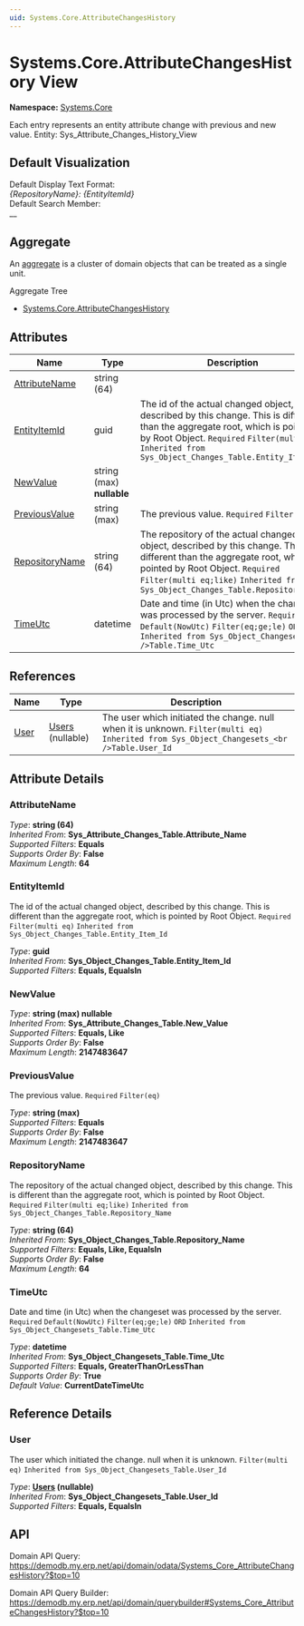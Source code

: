 ```yaml
---
uid: Systems.Core.AttributeChangesHistory
---
```

# Systems.Core.AttributeChangesHistory View

**Namespace:** [Systems.Core](Systems.Core.md)  

Each entry represents an entity attribute change with previous and new value. Entity: Sys_Attribute_Changes_History_View

## Default Visualization
Default Display Text Format:  
_{RepositoryName}: {EntityItemId}_  
Default Search Member:  
__  

## Aggregate
An [aggregate](https://docs.erp.net/tech/advanced/concepts/aggregates.html) is a cluster of domain objects that can be treated as a single unit.  

Aggregate Tree  
* [Systems.Core.AttributeChangesHistory](Systems.Core.AttributeChangesHistory.md)  

## Attributes

| Name | Type | Description |
| ---- | ---- | --- |
| [AttributeName](Systems.Core.AttributeChangesHistory.md#attributename) | string (64) |  
| [EntityItemId](Systems.Core.AttributeChangesHistory.md#entityitemid) | guid | The id of the actual changed object, described by this change. This is different than the aggregate root, which is pointed by Root Object. `Required` `Filter(multi eq)` `Inherited from Sys_Object_Changes_Table.Entity_Item_Id` 
| [NewValue](Systems.Core.AttributeChangesHistory.md#newvalue) | string (max) __nullable__ |  
| [PreviousValue](Systems.Core.AttributeChangesHistory.md#previousvalue) | string (max) | The previous value. `Required` `Filter(eq)` 
| [RepositoryName](Systems.Core.AttributeChangesHistory.md#repositoryname) | string (64) | The repository of the actual changed object, described by this change. This is different than the aggregate root, which is pointed by Root Object. `Required` `Filter(multi eq;like)` `Inherited from Sys_Object_Changes_Table.Repository_Name` 
| [TimeUtc](Systems.Core.AttributeChangesHistory.md#timeutc) | datetime | Date and time (in Utc) when the changeset was processed by the server. `Required` `Default(NowUtc)` `Filter(eq;ge;le)` `ORD` `Inherited from Sys_Object_Changesets_<br />Table.Time_Utc` 

## References

| Name | Type | Description |
| ---- | ---- | --- |
| [User](Systems.Core.AttributeChangesHistory.md#user) | [Users](Systems.Security.Users.md) (nullable) | The user which initiated the change. null when it is unknown. `Filter(multi eq)` `Inherited from Sys_Object_Changesets_<br />Table.User_Id` |


## Attribute Details

### AttributeName

_Type_: **string (64)**  
_Inherited From_: **Sys_Attribute_Changes_Table.Attribute_Name**  
_Supported Filters_: **Equals**  
_Supports Order By_: **False**  
_Maximum Length_: **64**  

### EntityItemId

The id of the actual changed object, described by this change. This is different than the aggregate root, which is pointed by Root Object. `Required` `Filter(multi eq)` `Inherited from Sys_Object_Changes_Table.Entity_Item_Id`

_Type_: **guid**  
_Inherited From_: **Sys_Object_Changes_Table.Entity_Item_Id**  
_Supported Filters_: **Equals, EqualsIn**  

### NewValue

_Type_: **string (max) __nullable__**  
_Inherited From_: **Sys_Attribute_Changes_Table.New_Value**  
_Supported Filters_: **Equals, Like**  
_Supports Order By_: **False**  
_Maximum Length_: **2147483647**  

### PreviousValue

The previous value. `Required` `Filter(eq)`

_Type_: **string (max)**  
_Supported Filters_: **Equals**  
_Supports Order By_: **False**  
_Maximum Length_: **2147483647**  

### RepositoryName

The repository of the actual changed object, described by this change. This is different than the aggregate root, which is pointed by Root Object. `Required` `Filter(multi eq;like)` `Inherited from Sys_Object_Changes_Table.Repository_Name`

_Type_: **string (64)**  
_Inherited From_: **Sys_Object_Changes_Table.Repository_Name**  
_Supported Filters_: **Equals, Like, EqualsIn**  
_Supports Order By_: **False**  
_Maximum Length_: **64**  

### TimeUtc

Date and time (in Utc) when the changeset was processed by the server. `Required` `Default(NowUtc)` `Filter(eq;ge;le)` `ORD` `Inherited from Sys_Object_Changesets_Table.Time_Utc`

_Type_: **datetime**  
_Inherited From_: **Sys_Object_Changesets_Table.Time_Utc**  
_Supported Filters_: **Equals, GreaterThanOrLessThan**  
_Supports Order By_: **True**  
_Default Value_: **CurrentDateTimeUtc**  


## Reference Details

### User

The user which initiated the change. null when it is unknown. `Filter(multi eq)` `Inherited from Sys_Object_Changesets_Table.User_Id`

_Type_: **[Users](Systems.Security.Users.md) (nullable)**  
_Inherited From_: **Sys_Object_Changesets_Table.User_Id**  
_Supported Filters_: **Equals, EqualsIn**  


## API

Domain API Query:
<https://demodb.my.erp.net/api/domain/odata/Systems_Core_AttributeChangesHistory?$top=10>

Domain API Query Builder:
<https://demodb.my.erp.net/api/domain/querybuilder#Systems_Core_AttributeChangesHistory?$top=10>

